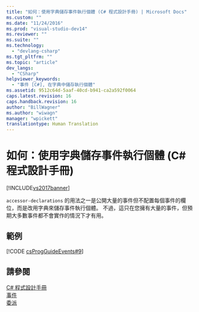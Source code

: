 ```yaml
---
title: "如何：使用字典儲存事件執行個體 (C# 程式設計手冊) | Microsoft Docs"
ms.custom: ""
ms.date: "11/24/2016"
ms.prod: "visual-studio-dev14"
ms.reviewer: ""
ms.suite: ""
ms.technology: 
  - "devlang-csharp"
ms.tgt_pltfrm: ""
ms.topic: "article"
dev_langs: 
  - "CSharp"
helpviewer_keywords: 
  - "事件 [C#], 在字典中儲存執行個體"
ms.assetid: 9512c64d-5aaf-40cd-b941-ca2a592f0064
caps.latest.revision: 16
caps.handback.revision: 16
author: "BillWagner"
ms.author: "wiwagn"
manager: "wpickett"
translationtype: Human Translation
---
```

# 如何：使用字典儲存事件執行個體 (C# 程式設計手冊)
[!INCLUDE[vs2017banner](../../../csharp/includes/vs2017banner.md)]

`accessor-declarations` 的用法之一是公開大量的事件但不配置每個事件的欄位，而是改用字典來儲存事件執行個體。  不過，這只在您擁有大量的事件，但預期大多數事件都不會實作的情況下才有用。  
  
## 範例  
 [!CODE [csProgGuideEvents#9](../CodeSnippet/VS_Snippets_VBCSharp/csProgGuideEvents#9)]  
  
## 請參閱  
 [C\# 程式設計手冊](../../../csharp/programming-guide/index.md)   
 [事件](../../../csharp/programming-guide/events/index.md)   
 [委派](../../../csharp/programming-guide/delegates/index.md)